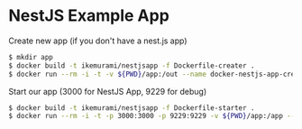 # NestJS Example App

Create new app (if you don't have a nest.js app)

```bash
$ mkdir app
$ docker build -t ikemurami/nestjsapp -f Dockerfile-creater .
$ docker run --rm -i -t -v ${PWD}/app:/out --name docker-nestjs-app-creater ikemurami/nestjsapp
```

Start our app (3000 for NestJS App, 9229 for debug)

```bash
$ docker build -t ikemurami/nestjsapp -f Dockerfile-starter .
$ docker run --rm -i -t -p 3000:3000 -p 9229:9229 -v ${PWD}/app:/app --name docker-nestjs-app ikemurami/nestjsapp
```

